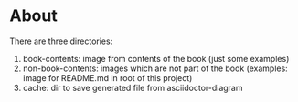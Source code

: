 # About

There are three directories:

1.  book-contents: image from contents of the book (just some examples)
2.  non-book-contents: images which are not part of the book (examples: image for README.md in root of this project)
3.  cache: dir to save generated file from asciidoctor-diagram
